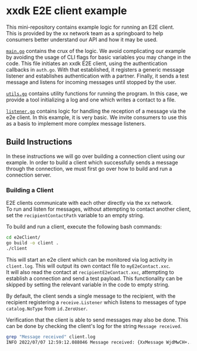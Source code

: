 # xxdk E2E client example

This mini-repository contains example logic for running an E2E client.  
This is provided by the xx network team as a springboard to help consumers 
better understand our API and how it may be used.

[`main.go`](main.go) contains the crux of the logic. We avoid complicating our example by
avoiding the usage of CLI flags for basic variables you may change in the code.
This file initiates an xxdk E2E client, using the authentication callbacks in
`auth.go`. With that established, it registers a generic message listener 
and establishes authentication with a partner.  Finally, it sends a test message 
and listens for incoming messages until stopped by the user.

[`utils.go`](utils.go) contains utility functions for running the program. In this case,
we provide a tool initializing a log and one which writes a contact to a file.

[`listener.go`](listener.go) contains logic for handling the reception of a message via the
e2e client. In this example, it is very basic. We invite consumers
to use this as a basis to implement more complex message listeners.

## Build Instructions

In these instructions we will go over building a connection client using our
example. In order to build a client which successfully sends a message through
the connection, we must first go over how to build and run a connection server.

### Building a Client

E2E clients communicate with each other directly via the xx network.  
To run and listen for messages, without attempting to contact another client, 
set the `recipientContactPath` variable to an empty string.

To build and run a client, execute the following bash commands:
```bash
cd e2eClient/
go build -o client .
./client 
```

This will start an e2e client which can be monitored via log activity in 
`client.log`.  This will output its own contact file to `myE2eContact.xxc`.  
It will also read the contact at `recipientE2eContact.xxc`, attempting to 
establish a connection and send a test payload.  This functionality can be 
skipped by setting the relevant variable in the code to empty string.  

By default, the client sends a single message to the recipient, with the recipient
registering a `receive.Listener` which listens to messages of type
`catalog.NoType` from `id.ZeroUser`.

Verification that the client is able to send messages may
also be done. This can be done by checking the client's log for the string
`Message received`.

```bash
grep "Message received" client.log 
INFO 2022/07/07 12:59:12.088046 Message received: {XxMessage WjdMwCH+... [73 102 32 116 104 105 115 32 109 101 115 115 97 103 101 32 105 115 32 115 101 110 116 32 115 117 99 99 101 115 115 102 117 108 108 121 44 32 119 101 39 108 108 32 104 97 118 101 32 101 115 116 97 98 108 105 115 104 101 100 32 99 111 110 116 97 99 116 32 119 105 116 104 32 116 104 101 32 115 101 114 118 101 114 46] kuycotVTjefJ4nZWJ+Ksg9/jviANn6suteW6HPmXroID l74No/qjr/8Q74mA9VadudforXet8OykqSvPIEFAeUQD [0 0 0 0 0 2 245 150] 2022-07-07 12:59:07.078570118 -0700 PDT true {58339144 QUEUED 0xc001e12780 map[PENDING:1969-12-31 16:00:01.65722394 -0800 PST PRECOMPUTING:2022-07-07 12:59:00.644730058 -0700 PDT STANDBY:2022-07-07 12:59:07.062879269 -0700 PDT QUEUED:2022-07-07 12:59:10.062881354 -0700 PDT] [] 1000 18 187058678 ID:58339144  UpdateID:187058678  State:3  BatchSize:1000  Topology:"3\xdd\xc9;\xce\xc5\xf0\xff&\x8c\xf1\x7f\nf\xa8K\x17\xb6\xd1\x0b|a\t[\x14\x8e\xde\xd1qϊB\x02"  Topology:"\xf5\\\x94MB\x19ڣq݃\xbee\x99\xbfF\xb5\xa9\xf3k\x0e8 gl\xf5:d\x11\xab\x89\x17\x02"  Topology:"\x01\xc1\xf6Gi\x972p\xa9\x96\xb4\x12\x0f1\x1c\xebw\xef\xca\xed\"F\xa7w\xe2\n\xbb8\xcbd\x05=\x02"  Topology:"\xd5\xc3\xd00\xa3a;RqDs\xf0\xda<\xa3)$y\xef\xc1\xa0\x12_k?\x00\rIebL\xfe\x02"  Topology:"vQ\xcd\t\xaf\x91ڤ\x86\x8ecl\x84\xb1\x95\x1e\x8f+ږQ\\ﷀ]7\x89\x08\x02"  Timestamps:1657223940  Timestamps:1657223940644730058  Timestamps:1657223947062879269  Timestamps:1657223950062881354  Timestamps:0  Timestamps:0  Timestamps:0  ResourceQueueTimeoutMillis:3906340864  AddressSpaceSize:18  EccSignature:{Nonce:"\xb2y\xccf\x86E\xe0NR\xd2J3|\xb8d\xfe\xb3\xa8\xad\xa2\x92\xe0\xe4\x0bZ\x07\xbeٓ\xb4z\xf2"  Signature:"\xe1\xc9 \x92_\xfe\x9d\x7f\x18\xb920C \xa6\xd1\xe9U\xbb\x93o\x9b\x1bp<Y\xb1\x9f\xb7O\x012^^\x9doa\x06P\x83\xfes\xbf\xe1\xaeL\xb0+\\\xdc\x12r4)\xdas49\xf6=\xd2\x13\xa0\x07"}}}
```


